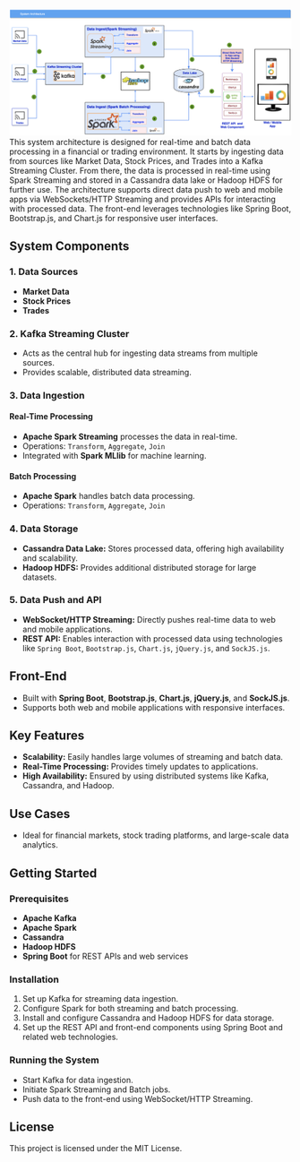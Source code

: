 ![Demo](demo.png)
<br/>
This system architecture is designed for real-time and batch data processing in a financial or trading environment. It starts by ingesting data from sources like Market Data, Stock Prices, and Trades into a Kafka Streaming Cluster. From there, the data is processed in real-time using Spark Streaming and stored in a Cassandra data lake or Hadoop HDFS for further use. The architecture supports direct data push to web and mobile apps via WebSockets/HTTP Streaming and provides APIs for interacting with processed data. The front-end leverages technologies like Spring Boot, Bootstrap.js, and Chart.js for responsive user interfaces.

## System Components

### 1. Data Sources
- **Market Data**
- **Stock Prices**
- **Trades**

### 2. Kafka Streaming Cluster
- Acts as the central hub for ingesting data streams from multiple sources.
- Provides scalable, distributed data streaming.

### 3. Data Ingestion
#### Real-Time Processing
- **Apache Spark Streaming** processes the data in real-time.
- Operations: `Transform`, `Aggregate`, `Join`
- Integrated with **Spark MLlib** for machine learning.

#### Batch Processing
- **Apache Spark** handles batch data processing.
- Operations: `Transform`, `Aggregate`, `Join`

### 4. Data Storage
- **Cassandra Data Lake:** Stores processed data, offering high availability and scalability.
- **Hadoop HDFS:** Provides additional distributed storage for large datasets.

### 5. Data Push and API
- **WebSocket/HTTP Streaming:** Directly pushes real-time data to web and mobile applications.
- **REST API:** Enables interaction with processed data using technologies like `Spring Boot`, `Bootstrap.js`, `Chart.js`, `jQuery.js`, and `SockJS.js`.

## Front-End
- Built with **Spring Boot**, **Bootstrap.js**, **Chart.js**, **jQuery.js**, and **SockJS.js**.
- Supports both web and mobile applications with responsive interfaces.

## Key Features
- **Scalability:** Easily handles large volumes of streaming and batch data.
- **Real-Time Processing:** Provides timely updates to applications.
- **High Availability:** Ensured by using distributed systems like Kafka, Cassandra, and Hadoop.

## Use Cases
- Ideal for financial markets, stock trading platforms, and large-scale data analytics.

## Getting Started

### Prerequisites
- **Apache Kafka**
- **Apache Spark**
- **Cassandra**
- **Hadoop HDFS**
- **Spring Boot** for REST APIs and web services

### Installation
1. Set up Kafka for streaming data ingestion.
2. Configure Spark for both streaming and batch processing.
3. Install and configure Cassandra and Hadoop HDFS for data storage.
4. Set up the REST API and front-end components using Spring Boot and related web technologies.

### Running the System
- Start Kafka for data ingestion.
- Initiate Spark Streaming and Batch jobs.
- Push data to the front-end using WebSocket/HTTP Streaming.

## License
This project is licensed under the MIT License.

